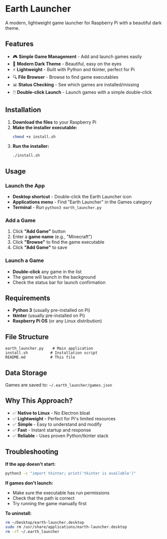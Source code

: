 # Earth Launcher

A modern, lightweight game launcher for Raspberry Pi with a beautiful dark theme.

## Features

- 🎮 **Simple Game Management** - Add and launch games easily
- 🌙 **Modern Dark Theme** - Beautiful, easy on the eyes
- ⚡ **Lightweight** - Built with Python and tkinter, perfect for Pi
- 🔍 **File Browser** - Browse to find game executables
- 📊 **Status Checking** - See which games are installed/missing
- 🖱️ **Double-click Launch** - Launch games with a simple double-click

## Installation

1. **Download the files** to your Raspberry Pi
2. **Make the installer executable:**
   ```bash
   chmod +x install.sh
   ```
3. **Run the installer:**
   ```bash
   ./install.sh
   ```

## Usage

### Launch the App
- **Desktop shortcut** - Double-click the Earth Launcher icon
- **Applications menu** - Find "Earth Launcher" in the Games category
- **Terminal** - Run `python3 earth_launcher.py`

### Add a Game
1. Click **"Add Game"** button
2. Enter a **game name** (e.g., "Minecraft")
3. Click **"Browse"** to find the game executable
4. Click **"Add Game"** to save

### Launch a Game
- **Double-click** any game in the list
- The game will launch in the background
- Check the status bar for launch confirmation

## Requirements

- **Python 3** (usually pre-installed on Pi)
- **tkinter** (usually pre-installed on Pi)
- **Raspberry Pi OS** (or any Linux distribution)

## File Structure

```
earth_launcher.py    # Main application
install.sh          # Installation script
README.md           # This file
```

## Data Storage

Games are saved to: `~/.earth_launcher/games.json`

## Why This Approach?

- ✅ **Native to Linux** - No Electron bloat
- ✅ **Lightweight** - Perfect for Pi's limited resources
- ✅ **Simple** - Easy to understand and modify
- ✅ **Fast** - Instant startup and response
- ✅ **Reliable** - Uses proven Python/tkinter stack

## Troubleshooting

**If the app doesn't start:**
```bash
python3 -c "import tkinter; print('tkinter is available')"
```

**If games don't launch:**
- Make sure the executable has run permissions
- Check that the path is correct
- Try running the game manually first

**To uninstall:**
```bash
rm ~/Desktop/earth-launcher.desktop
sudo rm /usr/share/applications/earth-launcher.desktop
rm -rf ~/.earth_launcher
``` 